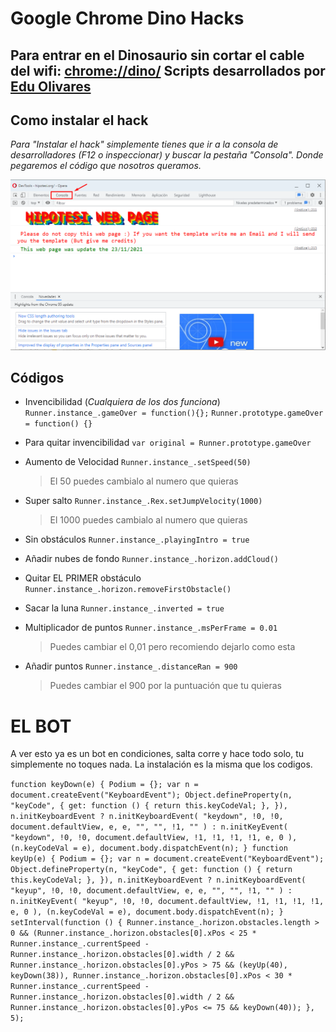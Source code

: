 # Google Chrome Dino Hacks
Para entrar en el Dinosaurio sin cortar el cable del wifi: [chrome://dino/](chrome://dino/)
Scripts desarrollados por [Edu Olivares](http://www.hipotesi.org)
--
## Como instalar el hack
_Para "Instalar el hack" simplemente tienes que ir a la consola de desarrolladores (F12 o inspeccionar) y buscar la pestaña "Consola". Donde pegaremos el código que nosotros queramos._

![Consola de Dessarrolladores](https://github.com/Hipotesi-Dev/Chrome-T-Rex-Hacks/blob/main/Consola.png)

## Códigos

-  Invencibilidad (_Cualquiera de los dos funciona_)
`Runner.instance_.gameOver = function(){};`
`Runner.prototype.gameOver = function() {}`
- Para quitar invencibilidad
`var original = Runner.prototype.gameOver`
- Aumento de Velocidad
`Runner.instance_.setSpeed(50)` 

  > El 50 puedes cambialo al numero que quieras

- Super salto
`Runner.instance_.Rex.setJumpVelocity(1000)`
  > El 1000 puedes cambialo al numero que quieras
 
- Sin obstáculos
`Runner.instance_.playingIntro = true`
- Añadir nubes de fondo
`Runner.instance_.horizon.addCloud()`
- Quitar EL PRIMER obstáculo
`Runner.instance_.horizon.removeFirstObstacle()`
- Sacar la luna
`Runner.instance_.inverted = true`
- Multiplicador de puntos
`Runner.instance_.msPerFrame = 0.01`

  > Puedes cambiar el 0,01 pero recomiendo dejarlo como esta

- Añadir puntos
`Runner.instance_.distanceRan = 900`

  > Puedes cambiar el 900 por la puntuación que tu quieras

# EL BOT
A ver esto ya es un bot en condiciones, salta corre y hace todo solo, tu simplemente no toques nada. La instalación es la misma que los codigos.

``
function keyDown(e) {
  Podium = {};
  var n = document.createEvent("KeyboardEvent");
  Object.defineProperty(n, "keyCode", {
    get: function () {
      return this.keyCodeVal;
    },
  }),
    n.initKeyboardEvent
      ? n.initKeyboardEvent(
          "keydown",
          !0,
          !0,
          document.defaultView,
          e,
          e,
          "",
          "",
          !1,
          ""
        )
      : n.initKeyEvent(
          "keydown",
          !0,
          !0,
          document.defaultView,
          !1,
          !1,
          !1,
          !1,
          e,
          0
        ),
    (n.keyCodeVal = e),
    document.body.dispatchEvent(n);
}
function keyUp(e) {
  Podium = {};
  var n = document.createEvent("KeyboardEvent");
  Object.defineProperty(n, "keyCode", {
    get: function () {
      return this.keyCodeVal;
    },
  }),
    n.initKeyboardEvent
      ? n.initKeyboardEvent(
          "keyup",
          !0,
          !0,
          document.defaultView,
          e,
          e,
          "",
          "",
          !1,
          ""
        )
      : n.initKeyEvent(
          "keyup",
          !0,
          !0,
          document.defaultView,
          !1,
          !1,
          !1,
          !1,
          e,
          0
        ),
    (n.keyCodeVal = e),
    document.body.dispatchEvent(n);
}
setInterval(function () {
  Runner.instance_.horizon.obstacles.length > 0 &&
    (Runner.instance_.horizon.obstacles[0].xPos <
      25 * Runner.instance_.currentSpeed -
        Runner.instance_.horizon.obstacles[0].width / 2 &&
      Runner.instance_.horizon.obstacles[0].yPos > 75 &&
      (keyUp(40), keyDown(38)),
    Runner.instance_.horizon.obstacles[0].xPos <
      30 * Runner.instance_.currentSpeed -
        Runner.instance_.horizon.obstacles[0].width / 2 &&
      Runner.instance_.horizon.obstacles[0].yPos <= 75 &&
      keyDown(40));
}, 5);
``
